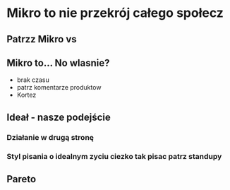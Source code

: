# Mikro to nie przekrój całego społecz
## Patrzz Mikro vs
## Mikro to... No wlasnie?
+ brak czasu
+ patrz komentarze produktow
+ Kortez
## Ideał - nasze podejście
### Działanie w drugą stronę

### Styl pisania o idealnym zyciu ciezko tak pisac patrz standupy

## Pareto
